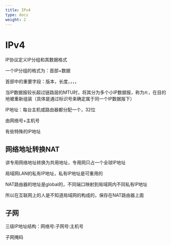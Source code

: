 ```yaml
---
title: IPv4
type: docs
weight: 2
---
```


# IPv4

IP协议定义IP分组和其数据格式

一个IP分组的格式为：首部+数据

首部中的重要字段：版本，长度，，，，

当IP数据报较长超过链路层的MTU时，将其分为多个小IP数据报，称为`片`，在目的地被重新组装（具体是通过标识号来确定属于同一个IP数据报下）

IP地址：每台主机或路由器都分配一个，32位

由网络号+主机号

有些特殊的IP地址



## 网络地址转换NAT

讲专用网络地址转换为共用地址，专用网只占一个全球IP地址

局域网LAN的私有IP地址，私有IP地址是可重用的

NAT路由器的地址是global的，不同端口映射到局域网内不同私有IP地址

所以在互联网上的人是不知道局域网的构成的，保存在NAT路由器上面

## 子网

三级IP地址结构：网络号:子网号:主机号

子网掩码